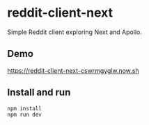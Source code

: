 # reddit-client-next
Simple Reddit client exploring Next and Apollo.

## Demo

https://reddit-client-next-cswrmgyglw.now.sh

## Install and run

```bash
npm install
npm run dev
```
